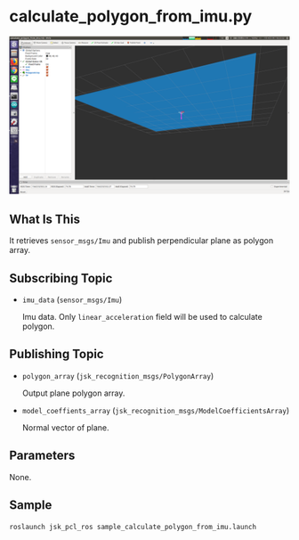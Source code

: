 # calculate_polygon_from_imu.py

![](images/calculate_polygon_from_imu.png)

## What Is This

It retrieves `sensor_msgs/Imu` and publish perpendicular plane as polygon array.


## Subscribing Topic

* `imu_data` (`sensor_msgs/Imu`)

  Imu data.
  Only `linear_acceleration` field will be used to calculate polygon.


## Publishing Topic

* `polygon_array` (`jsk_recognition_msgs/PolygonArray`)

  Output plane polygon array.

* `model_coeffients_array` (`jsk_recognition_msgs/ModelCoefficientsArray`)

  Normal vector of plane.


## Parameters

None.


## Sample

```bash
roslaunch jsk_pcl_ros sample_calculate_polygon_from_imu.launch
```
